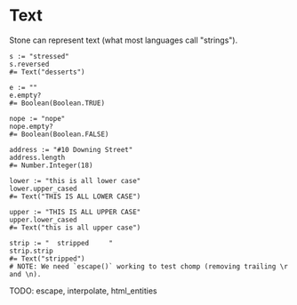 Text
====

Stone can represent text (what most languages call "strings").

~~~ stone
s := "stressed"
s.reversed
#= Text("desserts")

e := ""
e.empty?
#= Boolean(Boolean.TRUE)

nope := "nope"
nope.empty?
#= Boolean(Boolean.FALSE)

address := "#10 Downing Street"
address.length
#= Number.Integer(18)

lower := "this is all lower case"
lower.upper_cased
#= Text("THIS IS ALL LOWER CASE")

upper := "THIS IS ALL UPPER CASE"
upper.lower_cased
#= Text("this is all upper case")

strip := "  stripped     "
strip.strip
#= Text("stripped")
# NOTE: We need `escape()` working to test chomp (removing trailing \r and \n).
~~~

TODO: escape, interpolate, html_entities

